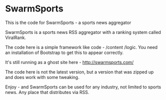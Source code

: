 # SwarmSports
This is the code for SwarmSports - a sports news aggregator

SwarmSports is a sports news RSS aggregator with a ranking system called ViralRank. 

The code here is a simple framework like code - /content /logic. You need an installation of Bootstrap to get this to appear correctly.

It's still running as a ghost site here - http://swarmsports.com/

The code here is not the latest version, but a version that was zipped up and does work with some tweaking. 

Enjoy - and SwarmSports can be used for any industry, not limited to sports news. Any place that distributes via RSS. 

